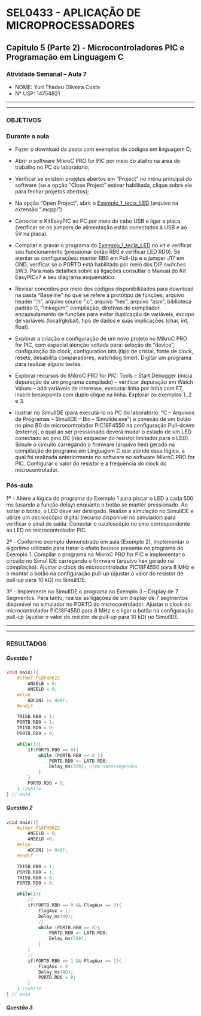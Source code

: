  # SEL0433 - APLICAÇÃO DE MICROPROCESSADORES

## Capitulo 5 (Parte 2) - Microcontroladores PIC e Programação em Linguagem C

###  Atividade Semanal – Aula 7

 - NOME: Yuri Thadeu Oliveira Costa
 - N° USP: 14754821
  
***
***

### OBJETIVOS

### Durante a aula


- Fazer o download da pasta com exemplos de códigos em linguagem C;

- Abrir o software MikroC PRO for PIC por meio do atalho na área de trabalho no PC do laboratório;

- Verificar se existem projetos abertos em “Project” no menu principal do software (se a opção “Close Project” estiver habilitada, clique sobre ela para fechar projetos abertos);

- Na opção “Open Project”, abrir o [Exemplo_1_tecla_LED](Atividades/PIC/Exemplos_Capitulo_6/Exemplo_1_Tecla_LED/LED_Blink1.mcppi) (arquivo na extensão “.mcppi”)

- Conectar o KitEasyPIC ao PC por meio do cabo USB e ligar a placa (verificar se os jumpers de alimentação estão conectados à USB e ao 5V na placa).


- Compilar e gravar o programa do [Exemplo_1_tecla_LED](Atividades/PIC/Exemplos_Capitulo_6/Exemplo_1_Tecla_LED/LED_Blink1.mcppi) no kit e verificar seu funcionamento (pressionar botão RB0 e verificar LED RD0). Se atentar as configurações: manter RB0 em Pull-Up e o jumper J17 em GND, verificar se o PORTD está habilitado por meio dos DIP switches SW3. Para mais detalhes sobre as ligações consultar o Manual do Kit EasyPICv7 e seu diagrama esquemático.

- Revisar conceitos por meio dos códigos disponibilizados para download na pasta “Baseline” no que se refere à protótipo de funções, arquivo header “.h”, arquivo source “.c”, arquivo “hex”, arquivo “asm”, biblioteca padrão C, “linkagem”, compilação, diretivas do compilador, encapsulamento de funções para evitar duplicação de variáveis, escopo de variáveis (local/global), tipo de dados e suas implicações (char, int, float).

- Explorar a criação e configuração de um novo projeto no MikroC PRO for PIC, com especial atenção voltada para: seleção do “device”, configuração do clock, configuration bits (tipo de cristal, fonte de clock, resets, desabilita comparadores, watchdog timer). Digitar um programa para realizar alguns testes.

- Explorar recursos do MikroC PRO for PIC: Tools – Start Debugger (inicia depuração de um programa compilado) – verificar depuração em Watch Values – add variáveis de interesse, executar linha por linha com F7, inserir breakpoints com duplo clique na linha. Explorar os exemplos 1, 2 e 3.

- Ilustrar no SimulIDE (para executá-lo no PC do laboratório: “C – Arquivos de Programas – SimulIDE – Bin – Simulide.exe”) a conexão de um botão no pino B0 do microcontrolador PIC18F4550 na configuração Pull-dowm (externo), o qual ao ser pressionado deverá mudar o estado de um LED conectado ao pino D0 (não esquecer do resistor limitador para o LED). Simule o circuito carregando o firmware (arquivo hex) gerado na compilação do programa em Linguagem C que atende essa lógica, a qual foi realizada anteriormente no software no software MikroC PRO for PIC. Configurar o valor do resistor e a frequência do clock do microcontrolador.

### Pós-aula

1º - Altere a lógica do programa do Exemplo 1 para piscar o LED a cada 500 ms (usando a função delay) enquanto o botão se manter pressionado. Ao soltar o botão, o LED deve ser desligado. Realize a simulação no SimulIDE e utilize um osciloscópio digital (recurso disponível no simulador) para verificar o sinal de saída. Conectar o osciloscópio no pino correspondente ao LED no microcontrolador PIC.

2º - Conforme exemplo demonstrado em aula (Exemplo 2), implementar o algoritmo utilizado para tratar o efeito bounce presente no programa do Exemplo 1. Compilar o programa no MikroC PRO for PIC e implementar o circuito no Simul IDE carregando o firmware (arquivo hex gerado na compilação). Ajustar o clock do microcontrolador PIC18F4550 para 8 MHz e o montar o botão na configuração pull-up (ajustar o valor do resistor de pull-up para 10 kΩ) no SimulIDE.

3º - Implemente no SimulIDE o programa no Exemplo 3 – Display de 7 Segmentos. Para tanto, realize as ligações de um display de 7 segmentos disponível no simulador no PORTD do microcontrolador. Ajustar o clock do microcontrolador PIC18F4550 para 8 MHz e o ligar o botão na configuração pull-up (ajustar o valor do resistor de pull-up para 10 kΩ) no SimulIDE.

***
***

### RESULTADOS

##### Questão 1

```c
void main(){
    #ifdef P18F45K22
        ANSELB = 0;
        ANSELD = 0;
    #else
        ADCON1 |= 0x0F;
    #endif

    TRISB.RB0 = 1;
    PORTB.RB0 = 1;
    TRISD.RD0 = 0;
    PORTD.RD0 = 0;

    while(1){
        if(PORTB.RB0 == 0){
            while (PORTB.RB0 == 0 ){
                PORTD.RD0 =~ LATD.RD0;
                Delay_ms(500); //em nanossegundos
            }
        }
        PORTD.RDO = 0; 
    } //while
} // main
```

##### Questão 2

```c
void main(){
    #ifdef P18F45K22
        ANSELB = 0;
        ANSELD =0;
    #else
        ADCON1 |= 0x0F;
    #endif

    TRISB.RB0 = 1;
    PORTB.RB0 = 1;
    TRISD.RD0 = 0;
    PORTD.RD0 = 0;

    while(1){
        //  
        if(PORTB.RB0 == 0 && FlagAux == 0){
            FlagAux = 1;
            Delay_ms(40);
            // 
            while (PORTB.RB0 == 0){
                PORTD.RD0 =~ LATD.RD0;
                Delay_ms(500);
            }
        }
        // 
        if(PORTB.RB0 == 1 && FlagAux == 1){
            FlagAux = 0;
            Delay_ms(40);
            PORTD.RDO = 0;
        } 
    } //while
} // main
```

##### Questão 3